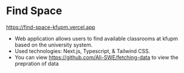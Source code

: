 # Find Space 
https://find-space-kfupm.vercel.app
- Web application allows users to find available classrooms at kfupm based on the university system.
- Used technologies: Next.js, Typescript, & Tailwind CSS.
- You can view https://github.com/Ali-SWE/fetching-data to view the prepration of data
